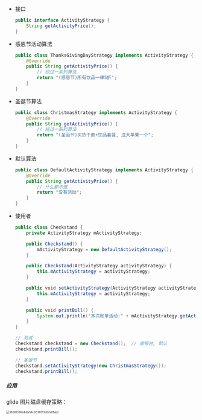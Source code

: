 - 接口

    ```java
    public interface ActivityStrategy {
        String getActivityPrice();
    }
    ```

    

- 感恩节活动算法

    ```java
    public class ThanksGivingDayStrategy implements ActivityStrategy {
        @Override
        public String getActivityPrice() {
            // 经过一系列算法
            return "(感恩节)所有饮品一律5折";
        }
    }
    ```

    

- 圣诞节算法

    ```java
    public class ChristmasStrategy implements ActivityStrategy {
        @Override
        public String getActivityPrice() {
            // 经过一系列算法
            return "(圣诞节)买热干面+饮品套餐, 送大苹果一个";
        }
    }
    ```

    

- 默认算法

    ```java
    public class DefaultActivityStrategy implements ActivityStrategy {
        @Override
        public String getActivityPrice() {
            // 什么都不做
            return "没有活动";
        }
    }
    ```

    

- 使用者

    ```java
    public class Checkstand {
        private ActivityStrategy mActivityStrategy;
    
        public Checkstand() {
            mActivityStrategy = new DefaultActivityStrategy();
        }
    
        public Checkstand(ActivityStrategy activityStrategy) {
            this.mActivityStrategy = activityStrategy;
        }
    
        public void setActivityStrategy(ActivityStrategy activityStrategy) {
            this.mActivityStrategy = activityStrategy;
        }
    
        public void printBill() {
            System.out.println("本次账单活动:" + mActivityStrategy.getActivityPrice());
        }
    }
    
    // 测试
    Checkstand checkstand = new Checkstand();  // 收银台, 默认
    checkstand.printBill();
    
    // 圣诞节
    checkstand.setActivityStrategy(new ChristmasStrategy());
    checkstand.printBill();
    ```

    

##### 应用

glide 图片磁盘缓存策略：

 <img src="F:\Typora\Nodes\java\DesignPattern\行为型\36361336b4dfa54c0036513d07a78ab2.jpg" alt="36361336b4dfa54c0036513d07a78ab2" style="zoom:50%;" />